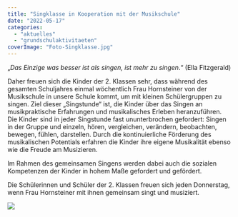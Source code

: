 ```yaml
---
title: "Singklasse in Kooperation mit der Musikschule"
date: "2022-05-17"
categories: 
  - "aktuelles"
  - "grundschulaktivitaeten"
coverImage: "Foto-Singklasse.jpg"
---
```


„_Das Einzige was besser ist als singen, ist mehr zu singen_.“ (Ella Fitzgerald)

Daher freuen sich die Kinder der 2. Klassen sehr, dass während des gesamten Schuljahres einmal wöchentlich Frau Hornsteiner von der Musikschule in unsere Schule kommt, um mit kleinen Schülergruppen zu singen. Ziel dieser „Singstunde“ ist, die Kinder über das Singen an musikpraktische Erfahrungen und musikalisches Erleben heranzuführen. Die Kinder sind in jeder Singstunde fast ununterbrochen gefordert: Singen in der Gruppe und einzeln, hören, vergleichen, verändern, beobachten, bewegen, fühlen, darstellen. Durch die kontinuierliche Förderung des musikalischen Potentials erfahren die Kinder ihre eigene Musikalität ebenso wie die Freude am Musizieren.

Im Rahmen des gemeinsamen Singens werden dabei auch die sozialen Kompetenzen der Kinder in hohem Maße gefordert und gefördert.

Die Schülerinnen und Schüler der 2. Klassen freuen sich jeden Donnerstag, wenn Frau Hornsteiner mit ihnen gemeinsam singt und musiziert.

[![](Foto-Singklasse-1024x768.jpg)](https://volksschule-partenkirchen.de/wp-content/uploads/Foto-Singklasse.jpg)
